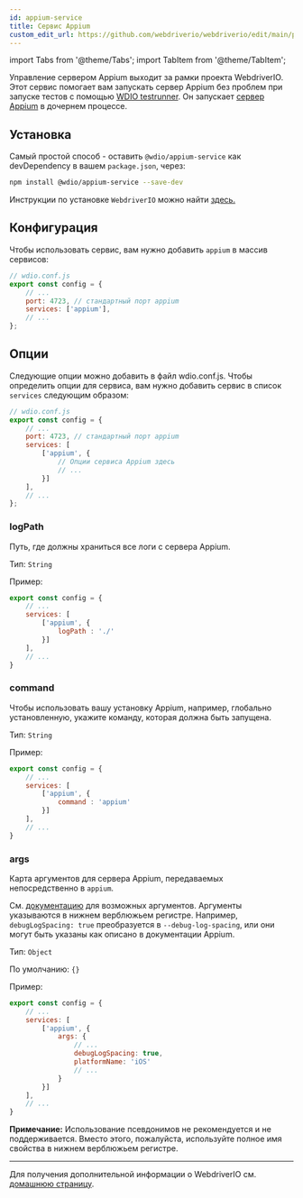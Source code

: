 ```yaml
---
id: appium-service
title: Сервис Appium
custom_edit_url: https://github.com/webdriverio/webdriverio/edit/main/packages/wdio-appium-service/README.md
---
```


import Tabs from '@theme/Tabs';
import TabItem from '@theme/TabItem';

Управление сервером Appium выходит за рамки проекта WebdriverIO. Этот сервис помогает вам запускать сервер Appium без проблем при запуске тестов с помощью [WDIO testrunner](https://webdriver.io/docs/clioptions). Он запускает [сервер Appium](https://appium.github.io/appium.io/docs/en/about-appium/getting-started/index.html#starting-appium) в дочернем процессе.

## Установка

Самый простой способ - оставить `@wdio/appium-service` как devDependency в вашем `package.json`, через:

```sh
npm install @wdio/appium-service --save-dev
```

Инструкции по установке `WebdriverIO` можно найти [здесь.](https://webdriver.io/docs/gettingstarted)

## Конфигурация

Чтобы использовать сервис, вам нужно добавить `appium` в массив сервисов:

```js
// wdio.conf.js
export const config = {
    // ...
    port: 4723, // стандартный порт appium
    services: ['appium'],
    // ...
};
```

## Опции

Следующие опции можно добавить в файл wdio.conf.js. Чтобы определить опции для сервиса, вам нужно добавить сервис в список `services` следующим образом:

```js
// wdio.conf.js
export const config = {
    // ...
    port: 4723, // стандартный порт appium
    services: [
        ['appium', {
            // Опции сервиса Appium здесь
            // ...
        }]
    ],
    // ...
};
```

### logPath
Путь, где должны храниться все логи с сервера Appium.

Тип: `String`

Пример:
```js
export const config = {
    // ...
    services: [
        ['appium', {
            logPath : './'
        }]
    ],
    // ...
}
```

### command
Чтобы использовать вашу установку Appium, например, глобально установленную, укажите команду, которая должна быть запущена.

Тип: `String`

Пример:
```js
export const config = {
    // ...
    services: [
        ['appium', {
            command : 'appium'
        }]
    ],
    // ...
}
```

### args
Карта аргументов для сервера Appium, передаваемых непосредственно в `appium`.

См. [документацию](https://github.com/appium/appium/blob/master/packages/appium/docs/en/cli/args.md) для возможных аргументов.
Аргументы указываются в нижнем верблюжьем регистре. Например, `debugLogSpacing: true` преобразуется в `--debug-log-spacing`, или они могут быть указаны как описано в документации Appium.

Тип: `Object`

По умолчанию: `{}`

Пример:
```js
export const config = {
    // ...
    services: [
        ['appium', {
            args: {
                // ...
                debugLogSpacing: true,
                platformName: 'iOS'
                // ...
            }
        }]
    ],
    // ...
}
```
**Примечание:** Использование псевдонимов не рекомендуется и не поддерживается. Вместо этого, пожалуйста, используйте полное имя свойства в нижнем верблюжьем регистре.

----

Для получения дополнительной информации о WebdriverIO см. [домашнюю страницу](https://webdriver.io).